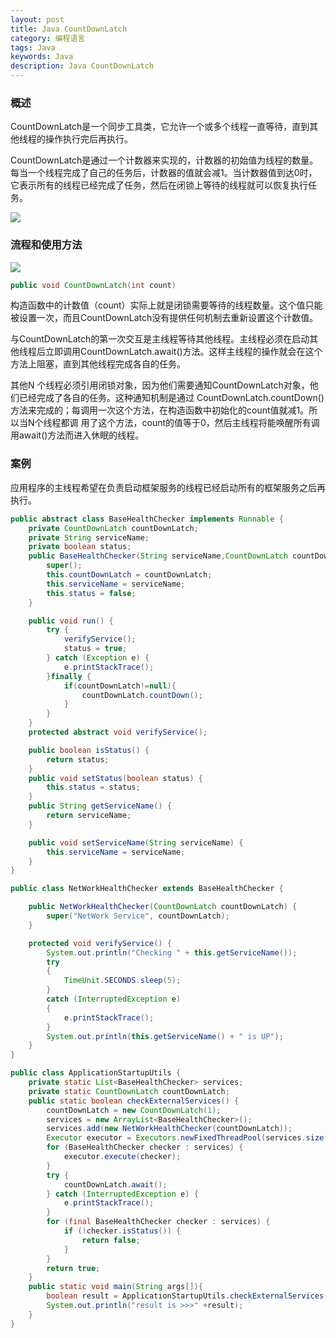 ```yaml
---
layout: post
title: Java CountDownLatch
category: 编程语言
tags: Java
keywords: Java
description: Java CountDownLatch
---
```


### 概述

CountDownLatch是一个同步工具类，它允许一个或多个线程一直等待，直到其他线程的操作执行完后再执行。

CountDownLatch是通过一个计数器来实现的，计数器的初始值为线程的数量。每当一个线程完成了自己的任务后，计数器的值就会减1。当计数器值到达0时，它表示所有的线程已经完成了任务，然后在闭锁上等待的线程就可以恢复执行任务。

![](http://incdn1.b0.upaiyun.com/2015/04/f65cc83b7b4664916fad5d1398a36005.png)

### 流程和使用方法

![](http://cdn.taotaoshenqi.com/letcheng/countdownlatch.png)

```java
public void CountDownLatch(int count)
```

构造函数中的计数值（count）实际上就是闭锁需要等待的线程数量。这个值只能被设置一次，而且CountDownLatch没有提供任何机制去重新设置这个计数值。

与CountDownLatch的第一次交互是主线程等待其他线程。主线程必须在启动其他线程后立即调用CountDownLatch.await()方法。这样主线程的操作就会在这个方法上阻塞，直到其他线程完成各自的任务。

其他N 个线程必须引用闭锁对象，因为他们需要通知CountDownLatch对象，他们已经完成了各自的任务。这种通知机制是通过 CountDownLatch.countDown()方法来完成的；每调用一次这个方法，在构造函数中初始化的count值就减1。所以当N个线程都调 用了这个方法，count的值等于0，然后主线程将能唤醒所有调用await()方法而进入休眠的线程。

### 案例

应用程序的主线程希望在负责启动框架服务的线程已经启动所有的框架服务之后再执行。

```java
public abstract class BaseHealthChecker implements Runnable {
    private CountDownLatch countDownLatch;
    private String serviceName;
    private boolean status;
    public BaseHealthChecker(String serviceName,CountDownLatch countDownLatch){
        super();
        this.countDownLatch = countDownLatch;
        this.serviceName = serviceName;
        this.status = false;
    }

    public void run() {
        try {
            verifyService();
            status = true;
        } catch (Exception e) {
            e.printStackTrace();
        }finally {
            if(countDownLatch!=null){
                countDownLatch.countDown();
            }
        }
    }
    protected abstract void verifyService();

    public boolean isStatus() {
        return status;
    }
    public void setStatus(boolean status) {
        this.status = status;
    }
    public String getServiceName() {
        return serviceName;
    }

    public void setServiceName(String serviceName) {
        this.serviceName = serviceName;
    }
}
```

```java
public class NetWorkHealthChecker extends BaseHealthChecker {

    public NetWorkHealthChecker(CountDownLatch countDownLatch) {
        super("NetWork Service", countDownLatch);
    }

    protected void verifyService() {
        System.out.println("Checking " + this.getServiceName());
        try
        {
            TimeUnit.SECONDS.sleep(5);
        }
        catch (InterruptedException e)
        {
            e.printStackTrace();
        }
        System.out.println(this.getServiceName() + " is UP");
    }
}
```

```java
public class ApplicationStartupUtils {
    private static List<BaseHealthChecker> services;
    private static CountDownLatch countDownLatch;
    public static boolean checkExternalServices() {
        countDownLatch = new CountDownLatch(1);
        services = new ArrayList<BaseHealthChecker>();
        services.add(new NetWorkHealthChecker(countDownLatch));
        Executor executor = Executors.newFixedThreadPool(services.size());
        for (BaseHealthChecker checker : services) {
            executor.execute(checker);
        }
        try {
            countDownLatch.await();
        } catch (InterruptedException e) {
            e.printStackTrace();
        }
        for (final BaseHealthChecker checker : services) {
            if (!checker.isStatus()) {
                return false;
            }
        }
        return true;
    }
    public static void main(String args[]){
        boolean result = ApplicationStartupUtils.checkExternalServices();
        System.out.println("result is >>>" +result);
    }
}
```